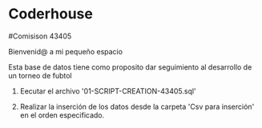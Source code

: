 # Coderhouse
#Comisison 43405

Bienvenid@ a mi pequeño espacio

Esta base de datos tiene como proposito dar seguimiento al desarrollo de un torneo de fubtol

01) Eecutar el archivo '01-SCRIPT-CREATION-43405.sql'

02) Realizar la inserción de los datos desde la carpeta 'Csv para inserción' en el orden especificado.
